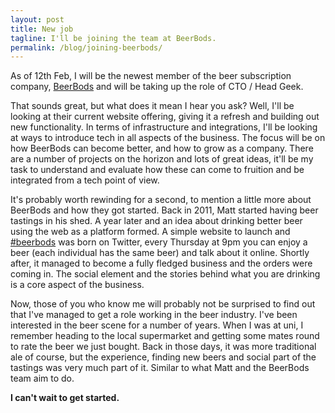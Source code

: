 ```yaml
---
layout: post
title: New job
tagline: I'll be joining the team at BeerBods.
permalink: /blog/joining-beerbods/
---
```


As of 12th Feb, I will be the newest member of the beer subscription company, [BeerBods](https://beerbods.co.uk/) and will be taking up the role of CTO / Head Geek.

That sounds great, but what does it mean I hear you ask? Well, I'll be looking at their current website offering, giving it a refresh and building out new functionality. In terms of infrastructure and integrations, I'll be looking at ways to introduce tech in all aspects of the business. The focus will be on how BeerBods can become better, and how to grow as a company. There are a number of projects on the horizon and lots of great ideas, it'll be my task to understand and evaluate how these can come to fruition and be integrated from a tech point of view. 

It's probably worth rewinding for a second, to mention a little more about BeerBods and how they got started. Back in 2011, Matt started having beer tastings in his shed. A year later and an idea about drinking better beer using the web as a platform formed. A simple website to launch and [#beerbods](https://twitter.com/search?q=beerbods) was born on Twitter, every Thursday at 9pm you can enjoy a beer (each individual has the same beer) and talk about it online. Shortly after, it managed to become a fully fledged business and the orders were coming in. The social element and the stories behind what you are drinking is a core aspect of the business.

Now, those of you who know me will probably not be surprised to find out that I've managed to get a role working in the beer industry. I've been interested in the beer scene for a number of years. When I was at uni, I remember heading to the local supermarket and getting some mates round to rate the beer we just bought. Back in those days, it was more traditional ale of course, but the experience, finding new beers and social part of the tastings was very much part of it. Similar to what Matt and the BeerBods team aim to do.

**I can't wait to get started.**
